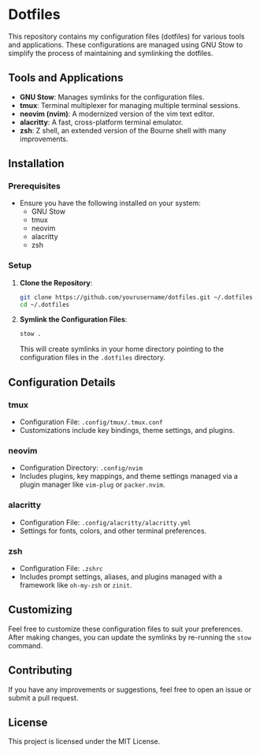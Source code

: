 # Dotfiles

This repository contains my configuration files (dotfiles) for various tools and applications. These configurations are managed using GNU Stow to simplify the process of maintaining and symlinking the dotfiles.

## Tools and Applications

- **GNU Stow**: Manages symlinks for the configuration files.
- **tmux**: Terminal multiplexer for managing multiple terminal sessions.
- **neovim (nvim)**: A modernized version of the vim text editor.
- **alacritty**: A fast, cross-platform terminal emulator.
- **zsh**: Z shell, an extended version of the Bourne shell with many improvements.

## Installation

### Prerequisites

- Ensure you have the following installed on your system:
  - GNU Stow
  - tmux
  - neovim
  - alacritty
  - zsh

### Setup

1. **Clone the Repository**:
    ```sh
    git clone https://github.com/yourusername/dotfiles.git ~/.dotfiles
    cd ~/.dotfiles
    ```

2. **Symlink the Configuration Files**:
    ```sh
    stow .
    ```

    This will create symlinks in your home directory pointing to the configuration files in the `.dotfiles` directory.

## Configuration Details

### tmux

- Configuration File: `.config/tmux/.tmux.conf`
- Customizations include key bindings, theme settings, and plugins.

### neovim

- Configuration Directory: `.config/nvim`
- Includes plugins, key mappings, and theme settings managed via a plugin manager like `vim-plug` or `packer.nvim`.

### alacritty

- Configuration File: `.config/alacritty/alacritty.yml`
- Settings for fonts, colors, and other terminal preferences.

### zsh

- Configuration File: `.zshrc`
- Includes prompt settings, aliases, and plugins managed with a framework like `oh-my-zsh` or `zinit`.

## Customizing

Feel free to customize these configuration files to suit your preferences. After making changes, you can update the symlinks by re-running the `stow` command.

## Contributing

If you have any improvements or suggestions, feel free to open an issue or submit a pull request.

## License

This project is licensed under the MIT License.

